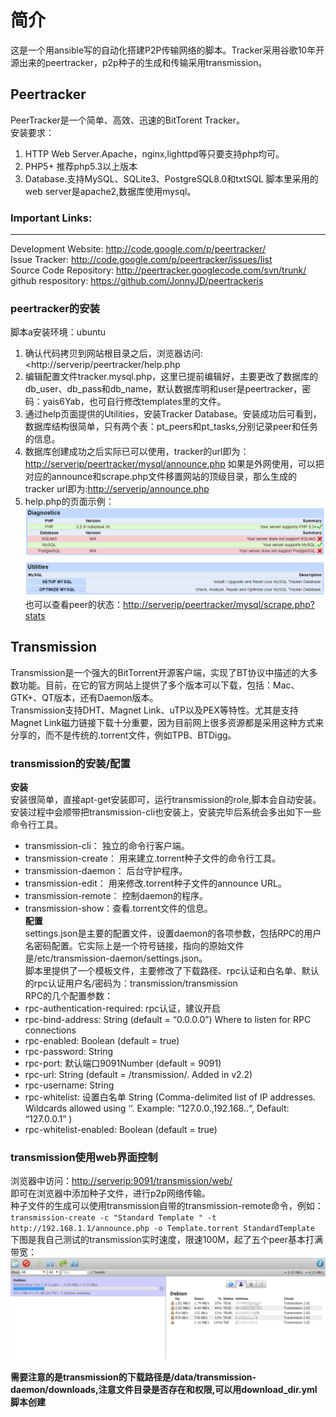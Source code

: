 # 简介
这是一个用ansible写的自动化搭建P2P传输网络的脚本。Tracker采用谷歌10年开源出来的peertracker，p2p种子的生成和传输采用transmission。

## Peertracker
PeerTracker是一个简单、高效、迅速的BitTorent Tracker。  
安装要求：  
1. HTTP Web Server.Apache，nginx,lighttpd等只要支持php均可。  
2. PHP5+ 推荐php5.3以上版本  
3. Database.支持MySQL、SQLite3、PostgreSQL8.0和txtSQL 
脚本里采用的web server是apache2,数据库使用mysql。   


### Important Links:
---
Development Website: <http://code.google.com/p/peertracker/>  
Issue Tracker: <http://code.google.com/p/peertracker/issues/list>  
Source Code Repository: <http://peertracker.googlecode.com/svn/trunk/>  
github respository: <https://github.com/JonnyJD/peertrackeris>  

### peertracker的安装
脚本a安装环境：ubuntu  
1. 确认代码拷贝到网站根目录之后，浏览器访问:<http://serverip/peertracker/help.php  
2. 编辑配置文件tracker.mysql.php，这里已提前编辑好，主要更改了数据库的db_user、db_pass和db_name，默认数据库明和user是peertracker，密码：yais6Yab，也可自行修改templates里的文件。  
3. 通过help页面提供的Utilities，安装Tracker Database。安装成功后可看到，数据库结构很简单，只有两个表：pt_peers和pt_tasks,分别记录peer和任务的信息。  
4. 数据库创建成功之后实际已可以使用，tracker的url即为：<http://serverip/peertracker/mysql/announce.php> 如果是外网使用，可以把对应的announce和scrape.php文件移置网站的顶级目录，那么生成的tracker url即为:<http://serverip/announce.php>   
5. help.php的页面示例：
![help.php](https://github.com/xujpxm/picture/blob/master/peertracker_help.png?raw=true>)  
也可以查看peer的状态：<http://serverip/peertracker/mysql/scrape.php?stats>


 
## Transmission
  Transmission是一个强大的BitTorrent开源客户端，实现了BT协议中描述的大多数功能。目前，在它的官方网站上提供了多个版本可以下载，包括：Mac、GTK+、QT版本，还有Daemon版本。  
  Transmission支持DHT、Magnet Link、uTP以及PEX等特性。尤其是支持Magnet Link磁力链接下载十分重要，因为目前网上很多资源都是采用这种方式来分享的，而不是传统的.torrent文件，例如TPB、BTDigg。  




### transmission的安装/配置  
**安装**    
安装很简单，直接apt-get安装即可，运行transmission的role,脚本会自动安装。  
安装过程中会顺带把transmission-cli也安装上，安装完毕后系统会多出如下一些命令行工具。 
* transmission-cli： 独立的命令行客户端。  
* transmission-create： 用来建立.torrent种子文件的命令行工具。  
* transmission-daemon： 后台守护程序。  
* transmission-edit： 用来修改.torrent种子文件的announce URL。  
* transmission-remote： 控制daemon的程序。  
* transmission-show：查看.torrent文件的信息。  
**配置**  
settings.json是主要的配置文件，设置daemon的各项参数，包括RPC的用户名密码配置。它实际上是一个符号链接，指向的原始文件是/etc/transmission-daemon/settings.json。  
脚本里提供了一个模板文件，主要修改了下载路径、rpc认证和白名单、默认的rpc认证用户名/密码为：transmission/transmission  
RPC的几个配置参数：  
* rpc-authentication-required: rpc认证，建议开启  
* rpc-bind-address: String (default = “0.0.0.0”) Where to listen for RPC connections  
* rpc-enabled: Boolean (default = true)  
* rpc-password: String  
* rpc-port: 默认端口9091Number (default = 9091)  
* rpc-url: String (default = /transmission/. Added in v2.2)  
* rpc-username: String  
* rpc-whitelist: 设置白名单 String (Comma-delimited list of IP addresses. Wildcards allowed using ‘‘. Example: “127.0.0.,192.168..“, Default: “127.0.0.1” )  
* rpc-whitelist-enabled: Boolean (default = true)  

### transmission使用web界面控制
浏览器中访问：<http://serverip:9091/transmission/web/>  
即可在浏览器中添加种子文件，进行p2p网络传输。  
种子文件的生成可以使用transmission自带的transmission-remote命令，例如：  
`transmission-create -c "Standard Template " -t http://192.168.1.1/announce.php -o Template.torrent StandardTemplate` 
下图是我自己测试的transmission实时速度，限速100M，起了五个peer基本打满带宽：  
![speed](https://github.com/xujpxm/picture/blob/master/peer.png?raw=true)  

**需要注意的是transmission的下载路径是/data/transmission-daemon/downloads,注意文件目录是否存在和权限,可以用download_dir.yml脚本创建**

